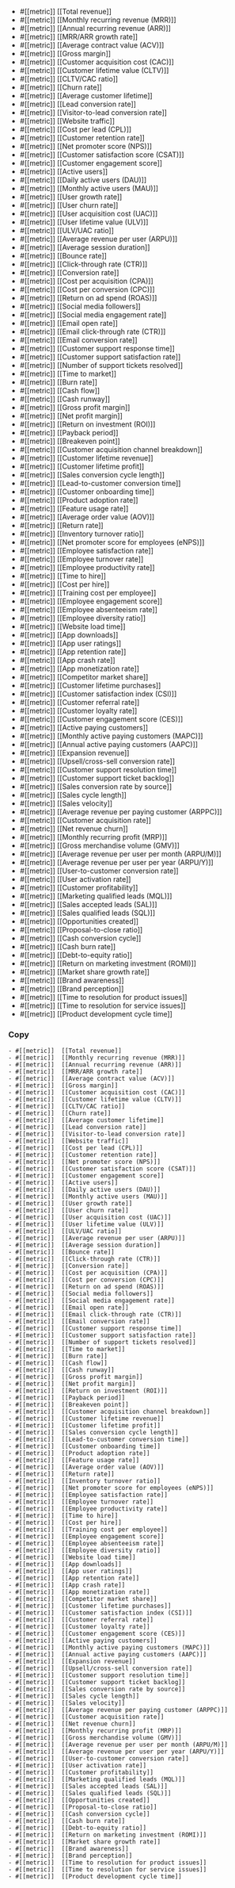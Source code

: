 
- #[[metric]]  [[Total revenue]]
- #[[metric]]  [[Monthly recurring revenue (MRR)]]
- #[[metric]]  [[Annual recurring revenue (ARR)]]
- #[[metric]]  [[MRR/ARR growth rate]]
- #[[metric]]  [[Average contract value (ACV)]]
- #[[metric]]  [[Gross margin]]
- #[[metric]]  [[Customer acquisition cost (CAC)]]
- #[[metric]]  [[Customer lifetime value (CLTV)]]
- #[[metric]]  [[CLTV/CAC ratio]]
- #[[metric]]  [[Churn rate]]
- #[[metric]]  [[Average customer lifetime]]
- #[[metric]]  [[Lead conversion rate]]
- #[[metric]]  [[Visitor-to-lead conversion rate]]
- #[[metric]]  [[Website traffic]]
- #[[metric]]  [[Cost per lead (CPL)]]
- #[[metric]]  [[Customer retention rate]]
- #[[metric]]  [[Net promoter score (NPS)]]
- #[[metric]]  [[Customer satisfaction score (CSAT)]]
- #[[metric]]  [[Customer engagement score]]
- #[[metric]]  [[Active users]]
- #[[metric]]  [[Daily active users (DAU)]]
- #[[metric]]  [[Monthly active users (MAU)]]
- #[[metric]]  [[User growth rate]]
- #[[metric]]  [[User churn rate]]
- #[[metric]]  [[User acquisition cost (UAC)]]
- #[[metric]]  [[User lifetime value (ULV)]]
- #[[metric]]  [[ULV/UAC ratio]]
- #[[metric]]  [[Average revenue per user (ARPU)]]
- #[[metric]]  [[Average session duration]]
- #[[metric]]  [[Bounce rate]]
- #[[metric]]  [[Click-through rate (CTR)]]
- #[[metric]]  [[Conversion rate]]
- #[[metric]]  [[Cost per acquisition (CPA)]]
- #[[metric]]  [[Cost per conversion (CPC)]]
- #[[metric]]  [[Return on ad spend (ROAS)]]
- #[[metric]]  [[Social media followers]]
- #[[metric]]  [[Social media engagement rate]]
- #[[metric]]  [[Email open rate]]
- #[[metric]]  [[Email click-through rate (CTR)]]
- #[[metric]]  [[Email conversion rate]]
- #[[metric]]  [[Customer support response time]]
- #[[metric]]  [[Customer support satisfaction rate]]
- #[[metric]]  [[Number of support tickets resolved]]
- #[[metric]]  [[Time to market]]
- #[[metric]]  [[Burn rate]]
- #[[metric]]  [[Cash flow]]
- #[[metric]]  [[Cash runway]]
- #[[metric]]  [[Gross profit margin]]
- #[[metric]]  [[Net profit margin]]
- #[[metric]]  [[Return on investment (ROI)]]
- #[[metric]]  [[Payback period]]
- #[[metric]]  [[Breakeven point]]
- #[[metric]]  [[Customer acquisition channel breakdown]]
- #[[metric]]  [[Customer lifetime revenue]]
- #[[metric]]  [[Customer lifetime profit]]
- #[[metric]]  [[Sales conversion cycle length]]
- #[[metric]]  [[Lead-to-customer conversion time]]
- #[[metric]]  [[Customer onboarding time]]
- #[[metric]]  [[Product adoption rate]]
- #[[metric]]  [[Feature usage rate]]
- #[[metric]]  [[Average order value (AOV)]]
- #[[metric]]  [[Return rate]]
- #[[metric]]  [[Inventory turnover ratio]]
- #[[metric]]  [[Net promoter score for employees (eNPS)]]
- #[[metric]]  [[Employee satisfaction rate]]
- #[[metric]]  [[Employee turnover rate]]
- #[[metric]]  [[Employee productivity rate]]
- #[[metric]]  [[Time to hire]]
- #[[metric]]  [[Cost per hire]]
- #[[metric]]  [[Training cost per employee]]
- #[[metric]]  [[Employee engagement score]]
- #[[metric]]  [[Employee absenteeism rate]]
- #[[metric]]  [[Employee diversity ratio]]
- #[[metric]]  [[Website load time]]
- #[[metric]]  [[App downloads]]
- #[[metric]]  [[App user ratings]]
- #[[metric]]  [[App retention rate]]
- #[[metric]]  [[App crash rate]]
- #[[metric]]  [[App monetization rate]]
- #[[metric]]  [[Competitor market share]]
- #[[metric]]  [[Customer lifetime purchases]]
- #[[metric]]  [[Customer satisfaction index (CSI)]]
- #[[metric]]  [[Customer referral rate]]
- #[[metric]]  [[Customer loyalty rate]]
- #[[metric]]  [[Customer engagement score (CES)]]
- #[[metric]]  [[Active paying customers]]
- #[[metric]]  [[Monthly active paying customers (MAPC)]]
- #[[metric]]  [[Annual active paying customers (AAPC)]]
- #[[metric]]  [[Expansion revenue]]
- #[[metric]]  [[Upsell/cross-sell conversion rate]]
- #[[metric]]  [[Customer support resolution time]]
- #[[metric]]  [[Customer support ticket backlog]]
- #[[metric]]  [[Sales conversion rate by source]]
- #[[metric]]  [[Sales cycle length]]
- #[[metric]]  [[Sales velocity]]
- #[[metric]]  [[Average revenue per paying customer (ARPPC)]]
- #[[metric]]  [[Customer acquisition rate]]
- #[[metric]]  [[Net revenue churn]]
- #[[metric]]  [[Monthly recurring profit (MRP)]]
- #[[metric]]  [[Gross merchandise volume (GMV)]]
- #[[metric]]  [[Average revenue per user per month (ARPU/M)]]
- #[[metric]]  [[Average revenue per user per year (ARPU/Y)]]
- #[[metric]]  [[User-to-customer conversion rate]]
- #[[metric]]  [[User activation rate]]
- #[[metric]]  [[Customer profitability]]
- #[[metric]]  [[Marketing qualified leads (MQL)]]
- #[[metric]]  [[Sales accepted leads (SAL)]]
- #[[metric]]  [[Sales qualified leads (SQL)]]
- #[[metric]]  [[Opportunities created]]
- #[[metric]]  [[Proposal-to-close ratio]]
- #[[metric]]  [[Cash conversion cycle]]
- #[[metric]]  [[Cash burn rate]]
- #[[metric]]  [[Debt-to-equity ratio]]
- #[[metric]]  [[Return on marketing investment (ROMI)]]
- #[[metric]]  [[Market share growth rate]]
- #[[metric]]  [[Brand awareness]]
- #[[metric]]  [[Brand perception]]
- #[[metric]]  [[Time to resolution for product issues]]
- #[[metric]]  [[Time to resolution for service issues]]
- #[[metric]]  [[Product development cycle time]]
### Copy
```
- #[[metric]]  [[Total revenue]]
- #[[metric]]  [[Monthly recurring revenue (MRR)]]
- #[[metric]]  [[Annual recurring revenue (ARR)]]
- #[[metric]]  [[MRR/ARR growth rate]]
- #[[metric]]  [[Average contract value (ACV)]]
- #[[metric]]  [[Gross margin]]
- #[[metric]]  [[Customer acquisition cost (CAC)]]
- #[[metric]]  [[Customer lifetime value (CLTV)]]
- #[[metric]]  [[CLTV/CAC ratio]]
- #[[metric]]  [[Churn rate]]
- #[[metric]]  [[Average customer lifetime]]
- #[[metric]]  [[Lead conversion rate]]
- #[[metric]]  [[Visitor-to-lead conversion rate]]
- #[[metric]]  [[Website traffic]]
- #[[metric]]  [[Cost per lead (CPL)]]
- #[[metric]]  [[Customer retention rate]]
- #[[metric]]  [[Net promoter score (NPS)]]
- #[[metric]]  [[Customer satisfaction score (CSAT)]]
- #[[metric]]  [[Customer engagement score]]
- #[[metric]]  [[Active users]]
- #[[metric]]  [[Daily active users (DAU)]]
- #[[metric]]  [[Monthly active users (MAU)]]
- #[[metric]]  [[User growth rate]]
- #[[metric]]  [[User churn rate]]
- #[[metric]]  [[User acquisition cost (UAC)]]
- #[[metric]]  [[User lifetime value (ULV)]]
- #[[metric]]  [[ULV/UAC ratio]]
- #[[metric]]  [[Average revenue per user (ARPU)]]
- #[[metric]]  [[Average session duration]]
- #[[metric]]  [[Bounce rate]]
- #[[metric]]  [[Click-through rate (CTR)]]
- #[[metric]]  [[Conversion rate]]
- #[[metric]]  [[Cost per acquisition (CPA)]]
- #[[metric]]  [[Cost per conversion (CPC)]]
- #[[metric]]  [[Return on ad spend (ROAS)]]
- #[[metric]]  [[Social media followers]]
- #[[metric]]  [[Social media engagement rate]]
- #[[metric]]  [[Email open rate]]
- #[[metric]]  [[Email click-through rate (CTR)]]
- #[[metric]]  [[Email conversion rate]]
- #[[metric]]  [[Customer support response time]]
- #[[metric]]  [[Customer support satisfaction rate]]
- #[[metric]]  [[Number of support tickets resolved]]
- #[[metric]]  [[Time to market]]
- #[[metric]]  [[Burn rate]]
- #[[metric]]  [[Cash flow]]
- #[[metric]]  [[Cash runway]]
- #[[metric]]  [[Gross profit margin]]
- #[[metric]]  [[Net profit margin]]
- #[[metric]]  [[Return on investment (ROI)]]
- #[[metric]]  [[Payback period]]
- #[[metric]]  [[Breakeven point]]
- #[[metric]]  [[Customer acquisition channel breakdown]]
- #[[metric]]  [[Customer lifetime revenue]]
- #[[metric]]  [[Customer lifetime profit]]
- #[[metric]]  [[Sales conversion cycle length]]
- #[[metric]]  [[Lead-to-customer conversion time]]
- #[[metric]]  [[Customer onboarding time]]
- #[[metric]]  [[Product adoption rate]]
- #[[metric]]  [[Feature usage rate]]
- #[[metric]]  [[Average order value (AOV)]]
- #[[metric]]  [[Return rate]]
- #[[metric]]  [[Inventory turnover ratio]]
- #[[metric]]  [[Net promoter score for employees (eNPS)]]
- #[[metric]]  [[Employee satisfaction rate]]
- #[[metric]]  [[Employee turnover rate]]
- #[[metric]]  [[Employee productivity rate]]
- #[[metric]]  [[Time to hire]]
- #[[metric]]  [[Cost per hire]]
- #[[metric]]  [[Training cost per employee]]
- #[[metric]]  [[Employee engagement score]]
- #[[metric]]  [[Employee absenteeism rate]]
- #[[metric]]  [[Employee diversity ratio]]
- #[[metric]]  [[Website load time]]
- #[[metric]]  [[App downloads]]
- #[[metric]]  [[App user ratings]]
- #[[metric]]  [[App retention rate]]
- #[[metric]]  [[App crash rate]]
- #[[metric]]  [[App monetization rate]]
- #[[metric]]  [[Competitor market share]]
- #[[metric]]  [[Customer lifetime purchases]]
- #[[metric]]  [[Customer satisfaction index (CSI)]]
- #[[metric]]  [[Customer referral rate]]
- #[[metric]]  [[Customer loyalty rate]]
- #[[metric]]  [[Customer engagement score (CES)]]
- #[[metric]]  [[Active paying customers]]
- #[[metric]]  [[Monthly active paying customers (MAPC)]]
- #[[metric]]  [[Annual active paying customers (AAPC)]]
- #[[metric]]  [[Expansion revenue]]
- #[[metric]]  [[Upsell/cross-sell conversion rate]]
- #[[metric]]  [[Customer support resolution time]]
- #[[metric]]  [[Customer support ticket backlog]]
- #[[metric]]  [[Sales conversion rate by source]]
- #[[metric]]  [[Sales cycle length]]
- #[[metric]]  [[Sales velocity]]
- #[[metric]]  [[Average revenue per paying customer (ARPPC)]]
- #[[metric]]  [[Customer acquisition rate]]
- #[[metric]]  [[Net revenue churn]]
- #[[metric]]  [[Monthly recurring profit (MRP)]]
- #[[metric]]  [[Gross merchandise volume (GMV)]]
- #[[metric]]  [[Average revenue per user per month (ARPU/M)]]
- #[[metric]]  [[Average revenue per user per year (ARPU/Y)]]
- #[[metric]]  [[User-to-customer conversion rate]]
- #[[metric]]  [[User activation rate]]
- #[[metric]]  [[Customer profitability]]
- #[[metric]]  [[Marketing qualified leads (MQL)]]
- #[[metric]]  [[Sales accepted leads (SAL)]]
- #[[metric]]  [[Sales qualified leads (SQL)]]
- #[[metric]]  [[Opportunities created]]
- #[[metric]]  [[Proposal-to-close ratio]]
- #[[metric]]  [[Cash conversion cycle]]
- #[[metric]]  [[Cash burn rate]]
- #[[metric]]  [[Debt-to-equity ratio]]
- #[[metric]]  [[Return on marketing investment (ROMI)]]
- #[[metric]]  [[Market share growth rate]]
- #[[metric]]  [[Brand awareness]]
- #[[metric]]  [[Brand perception]]
- #[[metric]]  [[Time to resolution for product issues]]
- #[[metric]]  [[Time to resolution for service issues]]
- #[[metric]]  [[Product development cycle time]]
```

